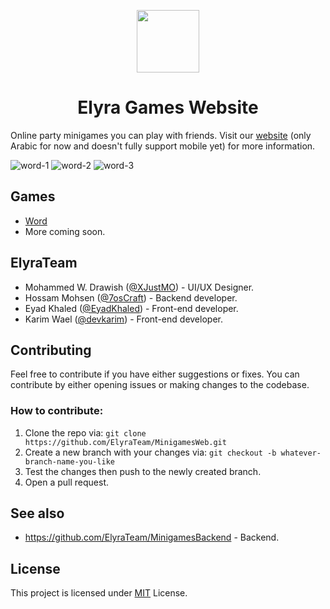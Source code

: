 <p align="center"><img src="https://imgur.com/D2Lwfyz.gif" width="100" height="100" align="center"/></p>

<h1 align="center">Elyra Games Website</h1>

Online party minigames you can play with friends. Visit our [website](https://elyragames.netlify.app) (only Arabic for now and doesn't fully support mobile yet) for more information.

![word-1](https://imgur.com/1tbobfr.gif)
![word-2](https://imgur.com/oMQxUja.gif)
![word-3](https://imgur.com/ZyXjJ5Y.gif)

## Games

- [Word](https://elyragames.netlify.app/word)
- More coming soon.

## ElyraTeam

- Mohammed W. Drawish ([@XJustMO](https://github.com/XJustMO)) - UI/UX Designer.
- Hossam Mohsen ([@7osCraft](https://github.com/7osCraft)) - Backend developer.
- Eyad Khaled ([@EyadKhaled](https://github.com/EyadKhaled)) - Front-end developer.
- Karim Wael ([@devkarim](https://github.com/devkarim)) - Front-end developer.

## Contributing

Feel free to contribute if you have either suggestions or fixes. You can contribute by either opening issues or making changes to the codebase.

### How to contribute:

1. Clone the repo via: `git clone https://github.com/ElyraTeam/MinigamesWeb.git`
2. Create a new branch with your changes via: `git checkout -b whatever-branch-name-you-like`
3. Test the changes then push to the newly created branch.
4. Open a pull request.

## See also

- https://github.com/ElyraTeam/MinigamesBackend - Backend.

## License

This project is licensed under [MIT](https://github.com/ElyraTeam/MinigamesWeb/blob/main/LICENSE.md) License.

